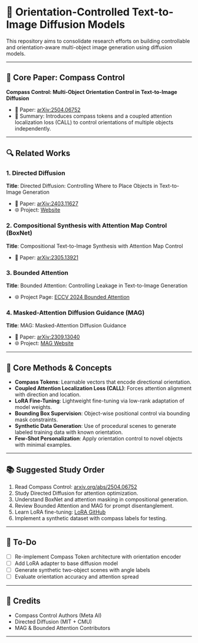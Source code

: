 # 🎯 Orientation-Controlled Text-to-Image Diffusion Models

This repository aims to consolidate research efforts on building controllable and orientation-aware multi-object image generation using diffusion models.

---

## 🔬 Core Paper: Compass Control

**Compass Control: Multi-Object Orientation Control in Text-to-Image Diffusion**

- 📄 Paper: [arXiv:2504.06752](https://arxiv.org/abs/2504.06752)
- 🧠 Summary: Introduces compass tokens and a coupled attention localization loss (CALL) to control orientations of multiple objects independently.

---

## 🔍 Related Works

### 1. **Directed Diffusion**

**Title**: Directed Diffusion: Controlling Where to Place Objects in Text-to-Image Generation

- 📄 Paper: [arXiv:2403.11627](https://arxiv.org/abs/2403.11627)
- 🌐 Project: [Website](https://hohonu-vicml.github.io/DirectedDiffusion.Page/)

### 2. **Compositional Synthesis with Attention Map Control (BoxNet)**

**Title**: Compositional Text-to-Image Synthesis with Attention Map Control

- 📄 Paper: [arXiv:2305.13921](https://arxiv.org/abs/2305.13921)

### 3. **Bounded Attention**

**Title**: Bounded Attention: Controlling Leakage in Text-to-Image Generation

- 🌐 Project Page: [ECCV 2024 Bounded Attention](https://omer11a.github.io/bounded-attention/)

### 4. **Masked-Attention Diffusion Guidance (MAG)**

**Title**: MAG: Masked-Attention Diffusion Guidance

- 📄 Paper: [arXiv:2309.13040](https://arxiv.org/abs/2309.13040)
- 🌐 Project: [MAG Website](https://www.cgg.cs.tsukuba.ac.jp/~endo/projects/MAG/)

---

## 🧩 Core Methods & Concepts

- **Compass Tokens**: Learnable vectors that encode directional orientation.
- **Coupled Attention Localization Loss (CALL)**: Forces attention alignment with direction and location.
- **LoRA Fine-Tuning**: Lightweight fine-tuning via low-rank adaptation of model weights.
- **Bounding Box Supervision**: Object-wise positional control via bounding mask constraints.
- **Synthetic Data Generation**: Use of procedural scenes to generate labeled training data with known orientation.
- **Few-Shot Personalization**: Apply orientation control to novel objects with minimal examples.

---

## 📚 Suggested Study Order

1. Read Compass Control: [arxiv.org/abs/2504.06752](https://arxiv.org/abs/2504.06752)
2. Study Directed Diffusion for attention optimization.
3. Understand BoxNet and attention masking in compositional generation.
4. Review Bounded Attention and MAG for prompt disentanglement.
5. Learn LoRA fine-tuning: [LoRA GitHub](https://github.com/microsoft/LoRA)
6. Implement a synthetic dataset with compass labels for testing.

---

## 🚀 To-Do

- [ ] Re-implement Compass Token architecture with orientation encoder
- [ ] Add LoRA adapter to base diffusion model
- [ ] Generate synthetic two-object scenes with angle labels
- [ ] Evaluate orientation accuracy and attention spread

---

## 🧠 Credits

- Compass Control Authors (Meta AI)
- Directed Diffusion (MIT + CMU)
- MAG & Bounded Attention Contributors

---
